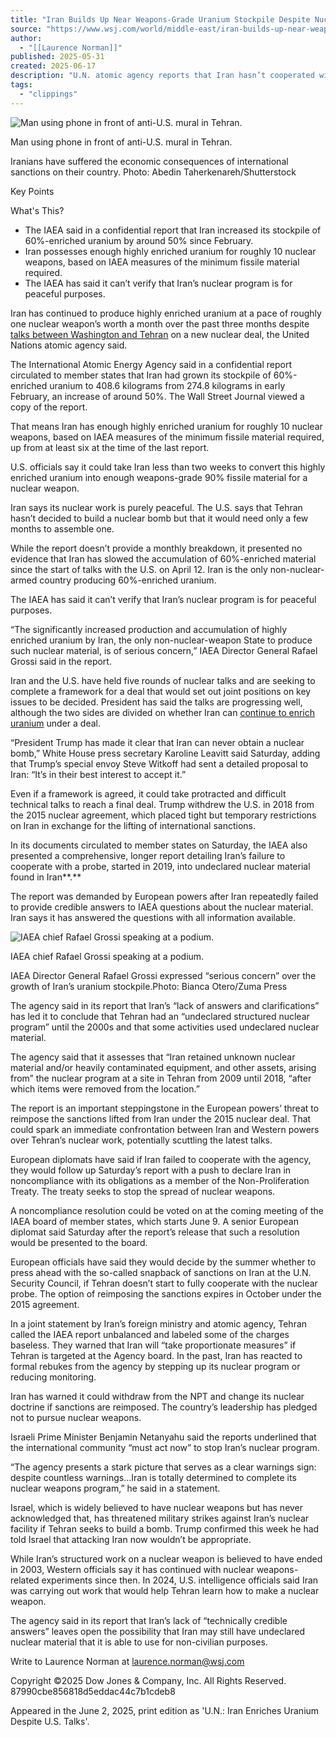 ```yaml
---
title: "Iran Builds Up Near Weapons-Grade Uranium Stockpile Despite Nuclear Talks"
source: "https://www.wsj.com/world/middle-east/iran-builds-up-near-weapons-grade-uranium-stockpile-despite-nuclear-talks-2f371dae?mod=WTRN_pos4"
author:
  - "[[Laurence Norman]]"
published: 2025-05-31
created: 2025-06-17
description: "U.N. atomic agency reports that Iran hasn’t cooperated with nuclear probe, raising prospect of snapback of sanctions on Tehran"
tags:
  - "clippings"
---
```

![Man using phone in front of anti-U.S. mural in Tehran.](https://images.wsj.net/im-81525636?width=700&height=401)

Man using phone in front of anti-U.S. mural in Tehran.

Iranians have suffered the economic consequences of international sanctions on their country. Photo: Abedin Taherkenareh/Shutterstock

Key Points

What's This?

- The IAEA said in a confidential report that Iran increased its stockpile of 60%-enriched uranium by around 50% since February.
- Iran possesses enough highly enriched uranium for roughly 10 nuclear weapons, based on IAEA measures of the minimum fissile material required.
- The IAEA has said it can’t verify that Iran’s nuclear program is for peaceful purposes.

Iran has continued to produce highly enriched uranium at a pace of roughly one nuclear weapon’s worth a month over the past three months despite [talks between Washington and Tehran](https://www.wsj.com/world/middle-east/u-s-iran-meet-in-rome-with-nuclear-talks-under-strain-c47548f8?mod=article_inline) on a new nuclear deal, the United Nations atomic agency said.

The International Atomic Energy Agency said in a confidential report circulated to member states that Iran had grown its stockpile of 60%-enriched uranium to 408.6 kilograms from 274.8 kilograms in early February, an increase of around 50%. The Wall Street Journal viewed a copy of the report.

That means Iran has enough highly enriched uranium for roughly 10 nuclear weapons, based on IAEA measures of the minimum fissile material required, up from at least six at the time of the last report.

U.S. officials say it could take Iran less than two weeks to convert this highly enriched uranium into enough weapons-grade 90% fissile material for a nuclear weapon.

Iran says its nuclear work is purely peaceful. The U.S. says that Tehran hasn’t decided to build a nuclear bomb but that it would need only a few months to assemble one.

While the report doesn’t provide a monthly breakdown, it presented no evidence that Iran has slowed the accumulation of 60%-enriched material since the start of talks with the U.S. on April 12. Iran is the only non-nuclear-armed country producing 60%-enriched uranium.

The IAEA has said it can’t verify that Iran’s nuclear program is for peaceful purposes.

“The significantly increased production and accumulation of highly enriched uranium by Iran, the only non-nuclear-weapon State to produce such nuclear material, is of serious concern,” IAEA Director General Rafael Grossi said in the report.

Iran and the U.S. have held five rounds of nuclear talks and are seeking to complete a framework for a deal that would set out joint positions on key issues to be decided. President has said the talks are progressing well, although the two sides are divided on whether Iran can [continue to enrich uranium](https://www.wsj.com/world/middle-east/israel-trump-iran-security-fears-4989b32a?mod=article_inline) under a deal.

“President Trump has made it clear that Iran can never obtain a nuclear bomb,” White House press secretary Karoline Leavitt said Saturday, adding that Trump’s special envoy Steve Witkoff had sent a detailed proposal to Iran: “It’s in their best interest to accept it.”

Even if a framework is agreed, it could take protracted and difficult technical talks to reach a final deal. Trump withdrew the U.S. in 2018 from the 2015 nuclear agreement, which placed tight but temporary restrictions on Iran in exchange for the lifting of international sanctions.

In its documents circulated to member states on Saturday, the IAEA also presented a comprehensive, longer report detailing Iran’s failure to cooperate with a probe, started in 2019, into undeclared nuclear material found in Iran**.**

The report was demanded by European powers after Iran repeatedly failed to provide credible answers to IAEA questions about the nuclear material. Iran says it has answered the questions with all information available.

![IAEA chief Rafael Grossi speaking at a podium.](https://images.wsj.net/im-68317191?width=700&height=466)

IAEA chief Rafael Grossi speaking at a podium.

IAEA Director General Rafael Grossi expressed “serious concern” over the growth of Iran’s uranium stockpile.Photo: Bianca Otero/Zuma Press

The agency said in its report that Iran’s “lack of answers and clarifications” has led it to conclude that Tehran had an “undeclared structured nuclear program” until the 2000s and that some activities used undeclared nuclear material.

The agency said that it assesses that “Iran retained unknown nuclear material and/or heavily contaminated equipment, and other assets, arising from” the nuclear program at a site in Tehran from 2009 until 2018, “after which items were removed from the location.”

The report is an important steppingstone in the European powers’ threat to reimpose the sanctions lifted from Iran under the 2015 nuclear deal. That could spark an immediate confrontation between Iran and Western powers over Tehran’s nuclear work, potentially scuttling the latest talks.

European diplomats have said if Iran failed to cooperate with the agency, they would follow up Saturday’s report with a push to declare Iran in noncompliance with its obligations as a member of the Non-Proliferation Treaty. The treaty seeks to stop the spread of nuclear weapons.

A noncompliance resolution could be voted on at the coming meeting of the IAEA board of member states, which starts June 9. A senior European diplomat said Saturday after the report’s release that such a resolution would be presented to the board.

European officials have said they would decide by the summer whether to press ahead with the so-called snapback of sanctions on Iran at the U.N. Security Council, if Tehran doesn’t start to fully cooperate with the nuclear probe. The option of reimposing the sanctions expires in October under the 2015 agreement.

In a joint statement by Iran’s foreign ministry and atomic agency, Tehran called the IAEA report unbalanced and labeled some of the charges baseless. They warned that Iran will “take proportionate measures” if Tehran is targeted at the Agency board. In the past, Iran has reacted to formal rebukes from the agency by stepping up its nuclear program or reducing monitoring.

Iran has warned it could withdraw from the NPT and change its nuclear doctrine if sanctions are reimposed. The country’s leadership has pledged not to pursue nuclear weapons.

Israeli Prime Minister Benjamin Netanyahu said the reports underlined that the international community “must act now” to stop Iran’s nuclear program.

“The agency presents a stark picture that serves as a clear warnings sign: despite countless warnings…Iran is totally determined to complete its nuclear weapons program,” he said in a statement.

Israel, which is widely believed to have nuclear weapons but has never acknowledged that, has threatened military strikes against Iran’s nuclear facility if Tehran seeks to build a bomb. Trump confirmed this week he had told Israel that attacking Iran now wouldn’t be appropriate.

While Iran’s structured work on a nuclear weapon is believed to have ended in 2003, Western officials say it has continued with nuclear weapons-related experiments since then. In 2024, U.S. intelligence officials said Iran was carrying out work that would help Tehran learn how to make a nuclear weapon.

The agency said in its report that Iran’s lack of “technically credible answers” leaves open the possibility that Iran may still have undeclared nuclear material that it is able to use for non-civilian purposes.

Write to Laurence Norman at [laurence.norman@wsj.com](https://www.wsj.com/world/middle-east/)

Copyright ©2025 Dow Jones & Company, Inc. All Rights Reserved. 87990cbe856818d5eddac44c7b1cdeb8

Appeared in the June 2, 2025, print edition as 'U.N.: Iran Enriches Uranium Despite U.S. Talks'.